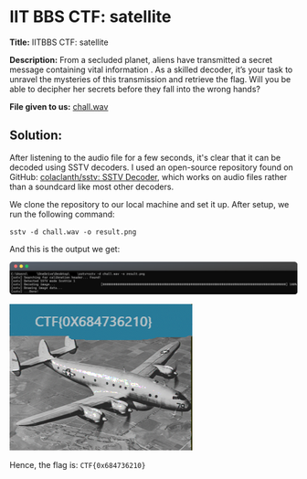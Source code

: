 # IIT BBS CTF: satellite
**Title:** IITBBS CTF: satellite

**Description:** From a secluded planet, aliens have transmitted a secret message containing vital information . As a skilled decoder, it’s your task to unravel the mysteries of this transmission and retrieve the flag. Will you be able to decipher her secrets before they fall into the wrong hands?

**File given to us:** [chall.wav](https://drive.google.com/file/d/1CM7TSidiiZ8X9xEKqxT7yl14jmTlsjMq/view?usp=sharing) 

## Solution: 
After listening to the audio file for a few seconds, it's clear that it can be decoded using SSTV decoders. I used an open-source repository found on GitHub: [colaclanth/sstv: SSTV Decoder](https://github.com/colaclanth/sstv), which works on audio files rather than a soundcard like most other decoders.

We clone the repository to our local machine and set it up. After setup, we run the following command:

```
sstv -d chall.wav -o result.png
```

And this is the output we get:

![cmd.png](https://github.com/xtasy94/CTFW/blob/main/IIT%20BBS%20CTF/satellite/Files/cmd.png)


![result.png](https://github.com/xtasy94/CTFW/blob/main/IIT%20BBS%20CTF/satellite/Files/result.png)

Hence, the flag is: `CTF{0x684736210}`
